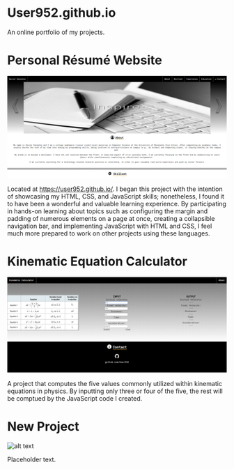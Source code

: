 # User952.github.io
An online portfolio of my projects.

# Personal Résumé Website
![alt text](README_Pictures/personal_resume_website.png)

Located at https://user952.github.io/. I began this project with the intention of showcasing my HTML, CSS, and JavaScript skills;
nonetheless, I found it to have been a wonderful and valuable learning experience. By participating in hands-on learning about topics such 
as configuring the margin and padding of numerous elements on a page at once, creating a collapsible navigation bar, and implementing 
JavaScript with HTML and CSS, I feel much more prepared to work on other projects using these languages.

# Kinematic Equation Calculator
![alt text](README_Pictures/kinematic_calculator.PNG)

A project that computes the five values commonly utilized within kinematic equations in physics. By inputting only three or four of the five, the rest will be comptued by the JavaScript code I created.

# New Project
![alt text](README_Pictures/placeholder)

Placeholder text.
